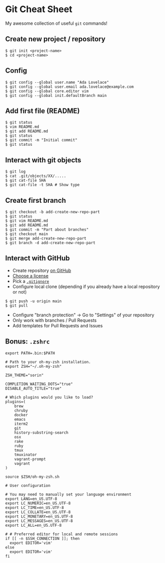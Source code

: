 # Git Cheat Sheet

My awesome collection of useful `git` commands!

## Create new project / repository

```
$ git init <project-name>
$ cd <project-name>
```

## Config

```
$ git config --global user.name "Ada Lovelace"
$ git config --global user.email ada.lovelace@example.com
$ git config --global core.editor vim
$ git config --global init.defaultBranch main
```

## Add first file (README)

```
$ git status
$ vim README.md
$ git add README.md
$ git status
$ git commit -m "Initial commit"
$ git status
```

## Interact with git objects

```
$ git log
$ cat .git/objects/XX/.....
$ git cat-file SHA
$ git cat-file -t SHA # Show type
```

## Create first branch

```
$ git checkout -b add-create-new-repo-part
$ git status
$ git vim README.md
$ git add README.md
$ git commit -m "Part about branches"
$ git checkout main
$ git merge add-create-new-repo-part
$ git branch -d add-create-new-repo-part
```

## Interact with GitHub

* Create repository [on GitHub](https://github.com/new)
* [Choose a license](https://choosealicense.com/)
* Pick a [`.gitignore`](https://github.com/github/gitignore)
* Configure local clone (depending if you already have a local repository or not)

```
$ git push -u origin main
$ git pull
```

* Configure "branch protection" -> Go to "Settings" of your repository
* Only work with branches / Pull Requests
* Add templates for Pull Requests and Issues

## Bonus: `.zshrc`

```
export PATH=.bin:$PATH

# Path to your oh-my-zsh installation.
export ZSH="~/.oh-my-zsh"

ZSH_THEME="sorin"

COMPLETION_WAITING_DOTS="true"
DISABLE_AUTO_TITLE="true"

# Which plugins would you like to load?
plugins=(
    brew
    chruby
    docker
    emacs
    iterm2
    git
    history-substring-search
    osx
    rake
    ruby
    tmux
    tmuxinator
    vagrant-prompt
    vagrant
)

source $ZSH/oh-my-zsh.sh

# User configuration

# You may need to manually set your language environment
export LANG=en_US.UTF-8
export LC_NUMERIC=en_US.UTF-8
export LC_TIME=en_US.UTF-8
export LC_COLLATE=en_US.UTF-8
export LC_MONETARY=en_US.UTF-8
export LC_MESSAGES=en_US.UTF-8
export LC_ALL=en_US.UTF-8

# # Preferred editor for local and remote sessions
if [[ -n $SSH_CONNECTION ]]; then
  export EDITOR='vim'
else
  export EDITOR='vim'
fi
```
